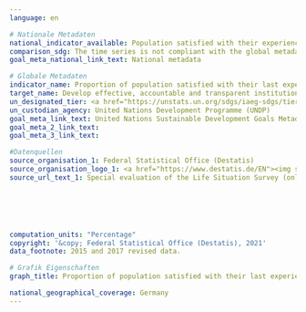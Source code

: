 ```yaml
---
language: en    

# Nationale Metadaten    
national_indicator_available: Population satisfied with their experience of government services during the previous two years    
comparison_sdg: The time series is not compliant with the global metadata, but provides additional information.    
goal_meta_national_link_text: National metadata    

# Globale Metadaten    
indicator_name: Proportion of population satisfied with their last experience of public services    
target_name: Develop effective, accountable and transparent institutions at all levels    
un_designated_tier: <a href="https://unstats.un.org/sdgs/iaeg-sdgs/tier-classification/" title="Click here for more information on the UN tier classification."  target="_blank">Tier II</a>    
un_custodian_agency: United Nations Development Programme (UNDP)    
goal_meta_link_text: United Nations Sustainable Development Goals Metadata    
goal_meta_2_link_text:     
goal_meta_3_link_text:     

#Datenquellen
source_organisation_1: Federal Statistical Office (Destatis)
source_organisation_logo_1: <a href="https://www.destatis.de/EN"><img src="https://g205sdgs.github.io/sdg-indicators/public/OrgImgEn/destatis.png" alt="Logo destatis" style="height:60px; width:148px" /></a>
source_url_text_1: Special evaluation of the Life Situation Survey (only available in German)





    
computation_units: "Percentage"    
copyright: '&copy; Federal Statistical Office (Destatis), 2021'    
data_footnote: 2015 and 2017 revised data.    

# Grafik Eigenschaften    
graph_title: Proportion of population satisfied with their last experience of public services    

national_geographical_coverage: Germany    
---
```


<span></span>